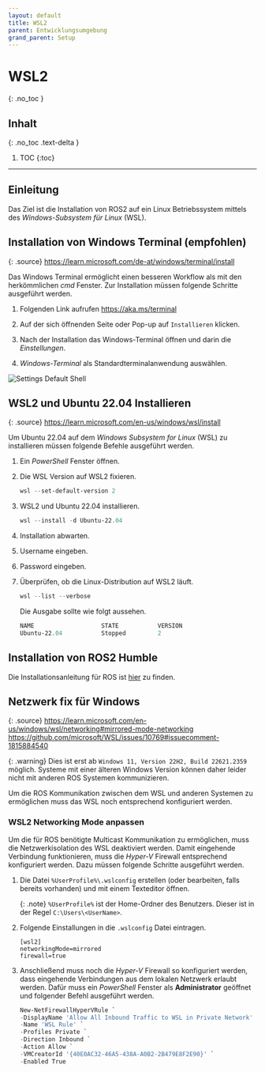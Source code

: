 ```yaml
---
layout: default
title: WSL2
parent: Entwicklungsumgebung
grand_parent: Setup
---
```


# WSL2
{: .no_toc }

## Inhalt
{: .no_toc .text-delta }

1. TOC
{:toc}

---

## Einleitung

Das Ziel ist die Installation von ROS2 auf ein Linux Betriebssystem mittels des *Windows-Subsystem für Linux* (WSL).

<!-- TODO: Add img docs: https://www.xda-developers.com/how-back-up-restore-wsl/ -->

## Installation von Windows Terminal (empfohlen)

{: .source}
<https://learn.microsoft.com/de-at/windows/terminal/install>

Das Windows Terminal ermöglicht einen besseren Workflow als mit den herkömmlichen *cmd* Fenster.
Zur Installation müssen folgende Schritte ausgeführt werden.

1. Folgenden Link aufrufen <https://aka.ms/terminal>

2. Auf der sich öffnenden Seite oder Pop-up auf `Installieren` klicken.

3. Nach der Installation das Windows-Terminal öffnen und darin die *Einstellungen*.

4. *Windows-Terminal* als Standardterminalanwendung  auswählen.

![Settings Default Shell]({{site.url}}/assets/imgs/wsl2/settings-default-shell.png)

## WSL2 und Ubuntu 22.04 Installieren

{: .source}
<https://learn.microsoft.com/en-us/windows/wsl/install>

Um Ubuntu 22.04 auf dem *Windows Subsystem for Linux* (WSL) zu installieren müssen folgende Befehle ausgeführt werden.

1. Ein *PowerShell* Fenster öffnen.

2. Die WSL Version auf WSL2 fixieren.

   ```powershell
   wsl --set-default-version 2
   ```

3. WSL2 und Ubuntu 22.04 installieren.

   ```powershell
   wsl --install -d Ubuntu-22.04
   ```

4. Installation abwarten.

5. Username eingeben.

6. Password eingeben.

7. Überprüfen, ob die Linux-Distribution auf WSL2 läuft.

   ```powershell
   wsl --list --verbose
   ```

   Die Ausgabe sollte wie folgt aussehen.

   ```powershell
   NAME                   STATE           VERSION
   Ubuntu-22.04           Stopped         2
   ```

## Installation von ROS2 Humble

Die Installationsanleitung für ROS ist [hier]({{site.url}}/setup/ros.html) zu finden.

## Netzwerk fix für Windows

{: .source}
<https://learn.microsoft.com/en-us/windows/wsl/networking#mirrored-mode-networking>
<https://github.com/microsoft/WSL/issues/10769#issuecomment-1815884540>

{: .warning}
Dies ist erst ab `Windows 11, Version 22H2, Build 22621.2359` möglich.
Systeme mit einer älteren Windows Version können daher leider nicht mit anderen ROS Systemen kommunizieren.

Um die ROS Kommunikation zwischen dem WSL und anderen Systemen zu ermöglichen muss das WSL noch entsprechend konfiguriert werden.

### WSL2 Networking Mode anpassen

Um die für ROS benötigte Multicast Kommunikation zu ermöglichen, muss die Netzwerkisolation des WSL deaktiviert werden.
Damit eingehende Verbindung funktionieren, muss die *Hyper-V* Firewall entsprechend konfiguriert werden.
Dazu müssen folgende Schritte ausgeführt werden.

1. Die Datei `%UserProfile%\.wslconfig` erstellen (oder bearbeiten, falls bereits vorhanden) und mit einem Texteditor öffnen.

   {: .note}
   `%UserProfile%` ist der Home-Ordner des Benutzers. Dieser ist in der Regel `C:\Users\<UserName>`.

2. Folgende Einstallungen in die `.wslconfig` Datei eintragen.

   ```text
   [wsl2]
   networkingMode=mirrored
   firewall=true
   ```

3. Anschließend muss noch die *Hyper-V* Firewall so konfiguriert werden, dass eingehende Verbindungen aus dem lokalen Netzwerk erlaubt werden. Dafür muss ein *PowerShell* Fenster als **Administrator** geöffnet und folgender Befehl ausgeführt werden.

   ```powershell
   New-NetFirewallHyperVRule `
   -DisplayName 'Allow All Inbound Traffic to WSL in Private Network' `
   -Name 'WSL Rule' `
   -Profiles Private `
   -Direction Inbound `
   -Action Allow `
   -VMCreatorId '{40E0AC32-46A5-438A-A0B2-2B479E8F2E90}' `
   -Enabled True
   ```
